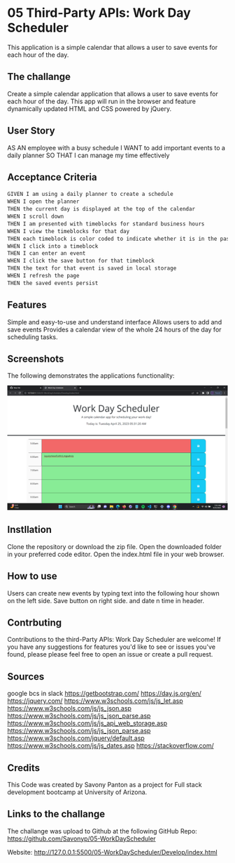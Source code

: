 # 05 Third-Party APIs: Work Day Scheduler
This application is a simple calendar that allows a user to save events for each hour of the day.

## The challange
Create a simple calendar application that allows a user to save events for each hour of the day.
This app will run in the browser and feature dynamically updated HTML and CSS powered by jQuery.

## User Story
AS AN employee with a busy schedule
I WANT to add important events to a daily planner
SO THAT I can manage my time effectively

## Acceptance Criteria

```md
GIVEN I am using a daily planner to create a schedule
WHEN I open the planner
THEN the current day is displayed at the top of the calendar
WHEN I scroll down
THEN I am presented with timeblocks for standard business hours
WHEN I view the timeblocks for that day
THEN each timeblock is color coded to indicate whether it is in the past, present, or future
WHEN I click into a timeblock
THEN I can enter an event
WHEN I click the save button for that timeblock
THEN the text for that event is saved in local storage
WHEN I refresh the page
THEN the saved events persist
```
## Features
Simple and easy-to-use and understand interface
Allows users to add and save events
Provides a calendar view of the whole 24 hours of the day for scheduling tasks.

## Screenshots
The following demonstrates the applications functionality:

![A user clicks on slots on the color-coded calendar and edits the events.](./Assets/ss.png)

## Instllation
Clone the repository or download the zip file.
Open the downloaded folder in your preferred code editor.
Open the index.html file in your web browser.

## How to use
Users can create new events by typing text into the following hour shown on the left side. Save button on right side. and date n time in header.

## Contrbuting
Contributions to the third-Party APIs: Work Day Scheduler are welcome! If you have any suggestions for features you'd like to see or issues you've found, please please feel free to open an issue or create a pull request.

## Sources
google
bcs in slack
https://getbootstrap.com/
https://day.js.org/en/
https://jquery.com/
https://www.w3schools.com/js/js_let.asp
https://www.w3schools.com/js/js_json.asp
https://www.w3schools.com/js/js_json_parse.asp
https://www.w3schools.com/js/js_api_web_storage.asp
https://www.w3schools.com/js/js_json_parse.asp
https://www.w3schools.com/jquery/default.asp
https://www.w3schools.com/js/js_dates.asp
https://stackoverflow.com/

## Credits 
This Code was created by Savony Panton as a project for Full stack development bootcamp at University of Arizona.

## Links to the challange

The challange was upload to Github at the following
GitHub Repo: https://github.com/Savonyp/05-WorkDayScheduler

Website: http://127.0.0.1:5500/05-WorkDayScheduler/Develop/index.html

